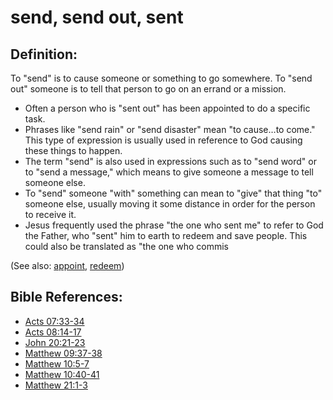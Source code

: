 # send, send out, sent #

## Definition: ##

To "send" is to cause someone or something to go somewhere. To "send out" someone is to tell that person to go on an errand or a mission.

* Often a person who is "sent out" has been appointed to do a specific task.
* Phrases like "send rain" or "send disaster" mean "to cause…to come." This type of expression is usually used in reference to God causing these things to happen.
* The term "send" is also used in expressions such as to "send word" or to "send a message," which means to give someone a message to tell someone else.
* To "send" someone "with" something can mean to "give" that thing "to" someone else, usually moving it some distance in order for the person to receive it.
* Jesus frequently used the phrase "the one who sent me" to refer to God the Father, who "sent" him to earth to redeem and save people. This could also be translated as "the one who commis

(See also: [appoint](../kt/appoint.md), [redeem](../kt/redeem.md))

## Bible References: ##

* [Acts 07:33-34](en/tn/act/help/07/33)
* [Acts 08:14-17](en/tn/act/help/08/14)
* [John 20:21-23](en/tn/jhn/help/20/21)
* [Matthew 09:37-38](en/tn/mat/help/09/37)
* [Matthew 10:5-7](en/tn/mat/help/10/05)
* [Matthew 10:40-41](en/tn/mat/help/10/40)
* [Matthew 21:1-3](en/tn/mat/help/21/01)